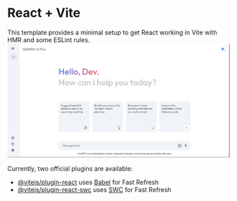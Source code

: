 # React + Vite
This template provides a minimal setup to get React working in Vite with HMR and some ESLint rules.
 ![GEMINI CLONE](https://github.com/suannelson123/gemini-clone/blob/main/src/assets/gemini-cclone.PNG)


Currently, two official plugins are available:

- [@vitejs/plugin-react](https://github.com/vitejs/vite-plugin-react/blob/main/packages/plugin-react/README.md) uses [Babel](https://babeljs.io/) for Fast Refresh
- [@vitejs/plugin-react-swc](https://github.com/vitejs/vite-plugin-react-swc) uses [SWC](https://swc.rs/) for Fast Refresh
